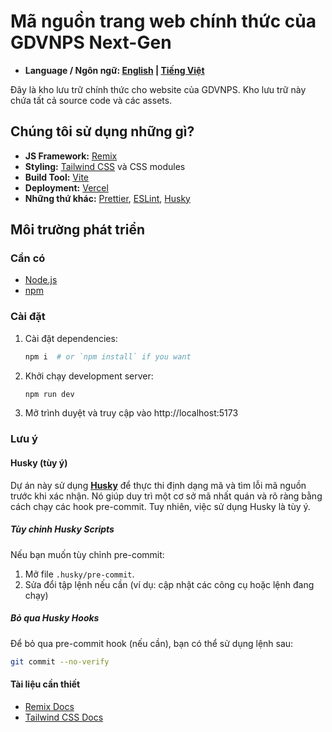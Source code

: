 # Mã nguồn trang web chính thức của GDVNPS Next-Gen

- **Language / Ngôn ngữ: [English](README.md) | [Tiếng Việt](README_vi.md)**

Đây là kho lưu trữ chính thức cho website của GDVNPS. Kho lưu trữ này chứa tất cả source code và các assets.

## Chúng tôi sử dụng những gì?

- **JS Framework:** [Remix](https://remix.run/)
- **Styling:** [Tailwind CSS](https://tailwindcss.com/) và CSS modules
- **Build Tool:** [Vite](https://vite.dev/)
- **Deployment:** [Vercel](https://vercel.com/)
- **Những thứ khác:** [Prettier](https://prettier.io/), [ESLint](https://eslint.org/), [Husky](https://typicode.github.io/husky/)

## Môi trường phát triển

### Cần có

- [Node.js](https://nodejs.org/)
- [npm](https://www.npmjs.com/)

### Cài đặt

1. Cài đặt dependencies:

   ```bash
   npm i  # or `npm install` if you want
   ```

2. Khởi chạy development server:

   ```bash
   npm run dev
   ```

3. Mở trình duyệt và truy cập vào http://localhost:5173

### Lưu ý

#### Husky (tùy ý)

Dự án này sử dụng **[Husky](https://typicode.github.io/husky/)** để thực thi định dạng mã và tìm lỗi mã nguồn trước khi xác nhận. Nó giúp duy trì một cơ sở mã nhất quán và rõ ràng bằng cách chạy các hook pre-commit. Tuy nhiên, việc sử dụng Husky là tùy ý.

##### Tùy chỉnh Husky Scripts

Nếu bạn muốn tùy chỉnh pre-commit:

1. Mở file `.husky/pre-commit`.
2. Sửa đổi tập lệnh nếu cần (ví dụ: cập nhật các công cụ hoặc lệnh đang chạy)

##### Bỏ qua Husky Hooks

Để bỏ qua pre-commit hook (nếu cần), bạn có thể sử dụng lệnh sau:

```bash
git commit --no-verify
```

#### Tài liệu cần thiết

- [Remix Docs](https://remix.run/docs/)
- [Tailwind CSS Docs](https://tailwindcss.com/docs/)
